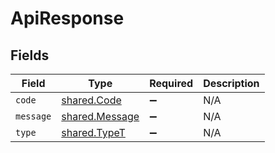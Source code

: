 # ApiResponse


## Fields

| Field                                                   | Type                                                    | Required                                                | Description                                             |
| ------------------------------------------------------- | ------------------------------------------------------- | ------------------------------------------------------- | ------------------------------------------------------- |
| `code`                                                  | [shared.Code](../../../sdk/models/shared/code.md)       | :heavy_minus_sign:                                      | N/A                                                     |
| `message`                                               | [shared.Message](../../../sdk/models/shared/message.md) | :heavy_minus_sign:                                      | N/A                                                     |
| `type`                                                  | [shared.TypeT](../../../sdk/models/shared/typet.md)     | :heavy_minus_sign:                                      | N/A                                                     |